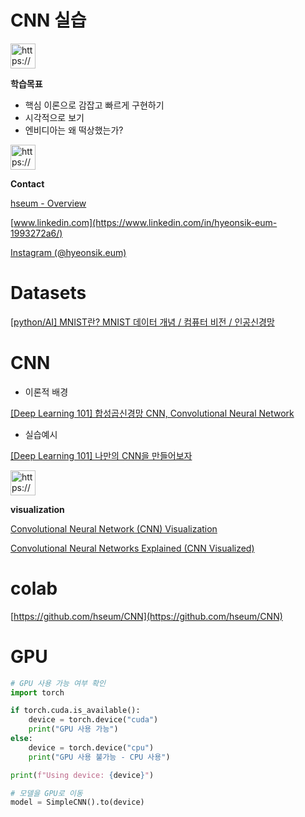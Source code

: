 # CNN 실습

<aside>
<img src="https://www.notion.so/icons/command-line_pink.svg" alt="https://www.notion.so/icons/command-line_pink.svg" width="40px" />

**학습목표**

- 핵심 이론으로 감잡고 빠르게 구현하기
- 시각적으로 보기
- 엔비디아는 왜 떡상했는가?
</aside>

<aside>
<img src="https://www.notion.so/icons/command-line_pink.svg" alt="https://www.notion.so/icons/command-line_pink.svg" width="40px" />

**Contact**

[hseum - Overview](https://github.com/hseum)

[www.linkedin.com](https://www.linkedin.com/in/hyeonsik-eum-1993272a6/)

[Instagram (@hyeonsik.eum)](https://www.instagram.com/hyeonsik.eum/)

</aside>

# Datasets

[[python/AI] MNIST란? MNIST 데이터 개념 / 컴퓨터 비전 / 인공신경망](https://cobinding.tistory.com/16)

# CNN

- 이론적 배경

[[Deep Learning 101] 합성곱신경망 CNN, Convolutional Neural Network](https://www.youtube.com/watch?v=lDqn1UNwgrY&t=356s)

- 실습예시

[[Deep Learning 101] 나만의 CNN을 만들어보자](https://www.youtube.com/watch?v=zjuc3ogUYmM&t=1415s)

<aside>
<img src="https://www.notion.so/icons/command-line_pink.svg" alt="https://www.notion.so/icons/command-line_pink.svg" width="40px" />

**visualization**

[Convolutional Neural Network (CNN) Visualization](https://youtu.be/enjnRVUoH9g?feature=shared)

[Convolutional Neural Networks Explained (CNN Visualized)](https://www.youtube.com/watch?v=pj9-rr1wDhM)

</aside>

# colab

[https://github.com/hseum/CNN](https://github.com/hseum/CNN)

# GPU

```python
# GPU 사용 가능 여부 확인
import torch

if torch.cuda.is_available():
    device = torch.device("cuda")
    print("GPU 사용 가능")
else:
    device = torch.device("cpu")
    print("GPU 사용 불가능 - CPU 사용")

print(f"Using device: {device}")

# 모델을 GPU로 이동
model = SimpleCNN().to(device)
```